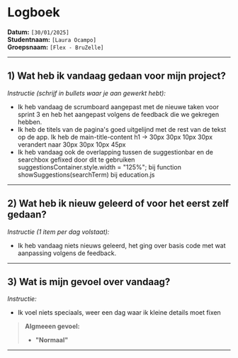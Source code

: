 # Logboek

**Datum:** `[30/01/2025]`  
**Studentnaam:** `[Laura Ocampo]`  
**Groepsnaam:** `[Flex - BruZelle]`

---

## 1) Wat heb ik vandaag gedaan voor mijn project?

_Instructie (schrijf in bullets waar je aan gewerkt hebt):_

- Ik heb vandaag de scrumboard aangepast met de nieuwe taken voor sprint 3 en heb het aangepast volgens de feedback die we gekregen hebben.
- Ik heb de titels van de pagina's goed uitgelijnd met de rest van de tekst op de app. Ik heb de main-title-content h1 -> 30px 30px 10px 30px verandert naar 30px 30px 10px 45px
- Ik heb vandaag ook de overlapping tussen de suggestionbar en de searchbox gefixed door dit te gebruiken suggestionsContainer.style.width = "125%"; bij function showSuggestions(searchTerm) bij education.js

---

## 2) Wat heb ik nieuw geleerd of voor het eerst zelf gedaan?

_Instructie (1 item per dag volstaat):_

- Ik heb vandaag niets nieuws geleerd, het ging over basis code met wat aanpassing volgens de feedback.

---

## 3) Wat is mijn gevoel over vandaag?

_Instructie:_

- Ik voel niets speciaals, weer een dag waar ik kleine details moet fixen

> **Algmeeen gevoel:**
>
> - **"Normaal"**

---
